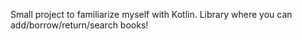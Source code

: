Small project to familiarize myself with Kotlin.
Library where you can add/borrow/return/search books!
